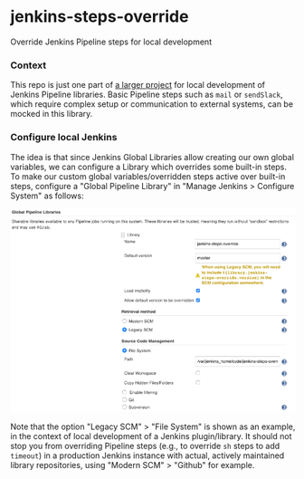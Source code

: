 # jenkins-steps-override
Override Jenkins Pipeline steps for local development

### Context

This repo is just one part of [a larger project](https://github.com/tdongsi/jenkins-config) for local development of Jenkins Pipeline libraries.
Basic Pipeline steps such as `mail` or `sendSlack`, which require complex setup or communication to external systems, can be mocked in this library.
 
### Configure local Jenkins

The idea is that since Jenkins Global Libraries allow creating our own global variables, we can configure a Library which overrides some built-in steps.
To make our custom global variables/overridden steps active over built-in steps, configure a "Global Pipeline Library" in  "Manage Jenkins > Configure System" as follows:

![Screeshot](images/config.png "Configure")

Note that the option "Legacy SCM" > "File System" is shown as an example, in the context of local development of a Jenkins plugin/library.
It should not stop you from overriding Pipeline steps (e.g., to override `sh` steps to add `timeout`) in a production Jenkins instance with actual, actively maintained library repositories, using "Modern SCM" > "Github" for example.
